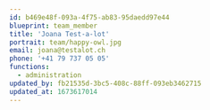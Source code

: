 ```yaml
---
id: b469e48f-093a-4f75-ab83-95daedd97e44
blueprint: team_member
title: 'Joana Test-a-lot'
portrait: team/happy-owl.jpg
email: joana@testalot.ch
phone: '+41 79 737 05 05'
functions:
  - administration
updated_by: fb21535d-3bc5-408c-88ff-093eb3462715
updated_at: 1673617014
---
```

